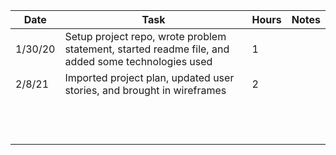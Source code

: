 | Date  | Task  | Hours  | Notes  |
|---|---|---|---|
| 1/30/20  | Setup project repo, wrote problem statement, started readme file, and added some technologies used  |  1  |   |
| 2/8/21  | Imported project plan, updated user stories, and brought in wireframes  | 2  |   |
|   |   |   |   |
|   |   |   |   |
|   |   |   |   |
|   |   |   |   |
|   |   |   |   |
|   |   |   |   |
|   |   |   |   |
|   |   |   |   |
|   |   |   |   |
|   |   |   |   |
|   |   |   |   |
|   |   |   |   |